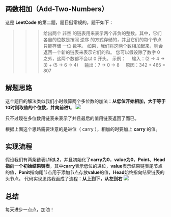 ## 两数相加（Add-Two-Numbers）
这是 **LeetCode** 的第二题，题目挺常规的，题干如下：
>>>  给出两个 非空 的链表用来表示两个非负的整数。其中，它们各自的位数是按照 逆序 的方式存储的，并且它们的每个节点只能存储 一位 数字。
如果，我们将这两个数相加起来，则会返回一个新的链表来表示它们的和。
您可以假设除了数字 0 之外，这两个数都不会以 0 开头。
示例：
&nbsp;&nbsp;&nbsp;&nbsp;输入：(2 -> 4 -> 3) + (5 -> 6 -> 4)
&nbsp;&nbsp;&nbsp;&nbsp;输出：7 -> 0 -> 8
&nbsp;&nbsp;&nbsp;&nbsp;原因：342 + 465 = 807

## 解题思路
这个题目的解法类似我们小时候算两个多位数的加法：**从低位开始相加，大于等于10时则取值的个位数，并向前进1**。
![](https://cdn.learnku.com/uploads/images/202004/10/21280/e9vHCtJ8bA.jpg!large)

只不过现在多位数用链表来表示了并且最后的值用链表返回了而已。

根据上面这个思路需要注意的是进位（ carry ），相加的时要加上 **carry** 的值。

## 实现流程
假设我们有两条链表**L1**和**L2**，并且初始化了**carry为0**，**value为0**，**Point、Head指向一个初始结果链表**，其中**carry**表示低位的进位，**value**表示结果链表尾节点的值，**Ponit**指向尾节点用于添加节点存放**value**的值，**Head**始终指向结果链表的头节点。
代码实现思路我画成了流程：**从上到下，从左到右**
![](https://cdn.learnku.com/uploads/images/202004/10/21280/0Z9oLJsh0w.jpg!large)

## 总结
每天进步一点点，加油！
